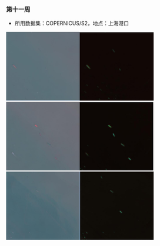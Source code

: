 ### 第十一周


* 所用数据集：COPERNICUS/S2，地点：上海港口


<img src="./images/201_215.jpg" style="zoom:40%;" /><img src="./images/201_215_2.jpg" style="zoom:40%;" />
<img src="./images/215_301.jpg" style="zoom:40%;" /><img src="./images/215_301_2.jpg" style="zoom:40%;" />
<img src="./images/301_315.jpg" style="zoom:40%;" /><img src="./images/301_315_2.jpg" style="zoom:40%;" />


